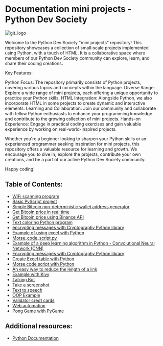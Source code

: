 # Documentation mini projects - Python Dev Society 

![git_logo](https://user-images.githubusercontent.com/68993494/209866827-2e9629cc-3009-4e13-a7e5-202903b8702b.jpg)
 
Welcome to the Python Dev Society "mini projects" repository! This repository showcases a collection of small-scale projects implemented using Python, with a touch of HTML. It is a collaborative space where members of our Python Dev Society community can explore, learn, and share their coding creations.
   
Key Features:        
 
Python Focus: The repository primarily consists of Python projects, covering various topics and concepts within the language.
Diverse Range: Explore a wide range of mini projects, each offering a unique opportunity to practice your Python skills.
HTML Integration: Alongside Python, we also incorporate HTML in some projects to create dynamic and interactive elements.
Learning and Collaboration: Join our community and collaborate with fellow Python enthusiasts to enhance your programming knowledge and contribute to the growing collection of mini projects.
Hands-on Experience: Engage in practical coding exercises and gain valuable experience by working on real-world-inspired projects.

Whether you're a beginner looking to sharpen your Python skills or an experienced programmer seeking inspiration for mini projects, this repository offers a valuable resource for learning and growth. We encourage you to dive in, explore the projects, contribute your own creations, and be a part of our active Python Dev Society community.

Happy coding!    
         
## Table of Contents: 
- [WiFi scanning program](https://github.com/zahariev-webbersof/python-mini-projects/blob/main/WiFi_Scanning.py) 
- [Basic PyScript project](https://github.com/zahariev-webbersof/python-mini-projects/blob/main/base_index.html)
- [Simple Bitcoin non-deterministic wallet address generator](bitcoin_address.py)  
- [Get Bitcoin price in real time](bitcoin_price.py) 
- [Get Bitcoin price using Binance API](https://github.com/zahariev-webbersof/python-mini-projects/blob/main/bitcoin_price_with_api_key.py)
- [Text coloring Python program](https://github.com/zahariev-webbersof/python-mini-projects/blob/main/color_text.py)
- [encrypting messages with Cryptography Python library](https://github.com/zahariev-webbersof/python-mini-projects/blob/main/cryptography.py)
- [Example of using excel with Python](https://github.com/zahariev-webbersof/python-mini-projects/blob/main/excel_in_python.py)
- [Morse_code_script.py](https://github.com/zahariev-webbersof/python-mini-projects/blob/main/morse_code_script.py)
- [Example of a deep learning algorithm in Python - Convolutional Neural Network (CNN)](https://github.com/zahariev-webbersof/python-mini-projects/blob/main/convolutional_neural_network_CNN_algorithm_exampe.py)
- [Encrypting messages with Cryptography Python library](https://github.com/zahariev-webbersof/python-mini-projects/blob/main/cryptography.py)
- [Create Excel table with Python](https://github.com/zahariev-webbersof/python-mini-projects/blob/main/excel_in_python.py)
- [Morse code script with Python](https://github.com/zahariev-webbersof/python-mini-projects/blob/main/morse_code_script.py)
- [An easy way to reduce the length of a link](https://github.com/zahariev-webbersof/python-mini-projects/blob/main/shorten_the_link.py)
- [Example with Kivy](https://github.com/zahariev-webbersof/python-mini-projects/blob/main/softuni_chedule.py)
- [Talking Bot](https://github.com/zahariev-webbersof/python-mini-projects/blob/main/speaking_news_bot.py)
- [Take a screenshot](https://github.com/zahariev-webbersof/python-mini-projects/blob/main/take_a_screenshot.py)
- [Text to speech](https://github.com/zahariev-webbersof/python-mini-projects/blob/main/text_to_speech.py)
- [OOP Example](https://github.com/zahariev-webbersof/python-mini-projects/blob/main/class_example.py)
- [Validator credt cards](https://github.com/zahariev-webbersof/python-mini-projects/blob/main/validator_credit_cards.py)
- [Web automation](https://github.com/zahariev-webbersof/python-mini-projects/blob/main/web_automation.py)
- [Pong Game with PyGame](https://github.com/zahariev-webbersof/python-mini-projects/blob/main/pong_game.py)

## Additional resources:
- [Python Documentation](https://docs.python.org/3/contents.html)
